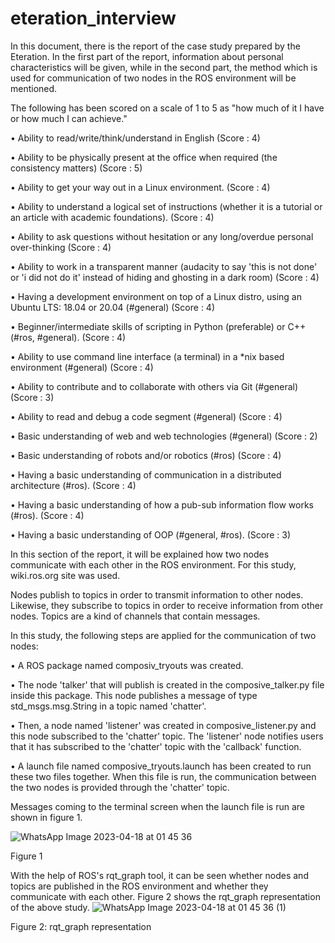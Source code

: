 # eteration_interview
In this document, there is the report of the case study prepared by the Eteration. In the first part of the report, information about personal characteristics will be given, while in the second part, the method which is used for communication of two nodes in the ROS environment will be mentioned.

The following has been scored on a scale of 1 to 5 as "how much of it I have or how much I can achieve."

•	Ability to read/write/think/understand in English  (Score : 4)

•	Ability to be physically present at the office when required (the consistency matters) (Score : 5)

•	Ability to get your way out in a Linux environment. (Score : 4)

•	Ability to understand a logical set of instructions (whether it is a tutorial or an article with academic foundations). (Score : 4)

•	Ability to ask questions without hesitation or any long/overdue personal over-thinking  (Score : 4)

•	Ability to work in a transparent manner (audacity to say 'this is not done' or 'i did not do it' instead of hiding and ghosting in a dark room) (Score : 4)

•	Having a development environment on top of a Linux distro, using an Ubuntu LTS: 18.04 or 20.04 (#general) (Score : 4)

•	Beginner/intermediate skills of scripting in Python (preferable) or C++ (#ros, #general). (Score : 4)

•	Ability to use command line interface (a terminal) in a *nix based environment (#general) (Score : 4)

•	Ability to contribute and to collaborate with others via Git (#general) (Score : 3)

•	Ability to read and debug a code segment (#general) (Score : 4)

•	Basic understanding of web and web technologies (#general) (Score : 2)

•	Basic understanding of robots and/or robotics (#ros) (Score : 4)

•	Having a basic understanding of communication in a distributed architecture (#ros). (Score : 4)

•	Having a basic understanding of how a pub-sub information flow works (#ros). (Score : 4)

•	Having a basic understanding of OOP (#general, #ros). (Score : 3)



In this section of the report, it will be explained how two nodes communicate with each other in the ROS environment. For this study, wiki.ros.org site was used.

Nodes publish to topics in order to transmit information to other nodes. Likewise, they subscribe to topics in order to receive information from other nodes. Topics are a kind of channels that contain messages.

In this study, the following steps are applied for the communication of two nodes:

•	A ROS package named composiv_tryouts was created. 

•	The node 'talker' that will publish is created in the composive_talker.py file inside this package. This node publishes a message of type std_msgs.msg.String in a topic named 'chatter'. 

•	Then, a node named 'listener' was created in composive_listener.py and this node subscribed to the 'chatter' topic. The 'listener' node notifies users that it has subscribed to the 'chatter' topic with the 'callback' function. 

•	A launch file named composive_tryouts.launch has been created to run these two files together. When this file is run, the communication between the two nodes is provided through the 'chatter' topic.

Messages coming to the terminal screen when the launch file is run are shown in figure 1.

![WhatsApp Image 2023-04-18 at 01 45 36](https://user-images.githubusercontent.com/64541116/232635589-48d4fddd-c397-4bd0-8320-c258f9e7ca9d.jpeg)

Figure 1

With the help of ROS's rqt_graph tool, it can be seen whether nodes and topics are published in the ROS environment and whether they communicate with each other. Figure 2 shows the rqt_graph representation of the above study.
![WhatsApp Image 2023-04-18 at 01 45 36 (1)](https://user-images.githubusercontent.com/64541116/232635647-390e5708-2214-4db5-87cb-94d90da857d4.jpeg)

Figure 2: rqt_graph representation


